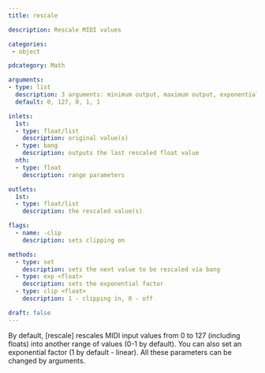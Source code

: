 ```yaml
---
title: rescale

description: Rescale MIDI values

categories:
 - object

pdcategory: Math

arguments:
- type: list
  description: 3 arguments: minimum output, maximum output, exponential factor. 5: minimum input, maximum input, minimum output, maximum output, exponential factor
  default: 0, 127, 0, 1, 1

inlets:
  1st:
  - type: float/list
    description: original value(s)
  - type: bang
    description: outputs the last rescaled float value
  nth:
  - type: float
    description: range parameters

outlets:
  1st:
  - type: float/list
    description: the rescaled value(s)

flags:
  - name: -clip
    description: sets clipping on

methods:
  - type: set
    description: sets the next value to be rescaled via bang
  - type: exp <float>
    description: sets the exponential factor
  - type: clip <float>
    description: 1 - clipping in, 0 - off

draft: false
---
```


By default, [rescale] rescales MIDI input values from 0 to 127 (including floats) into another range of values (0-1 by default). You can also set an exponential factor (1 by default - linear). All these parameters can be changed by arguments.

